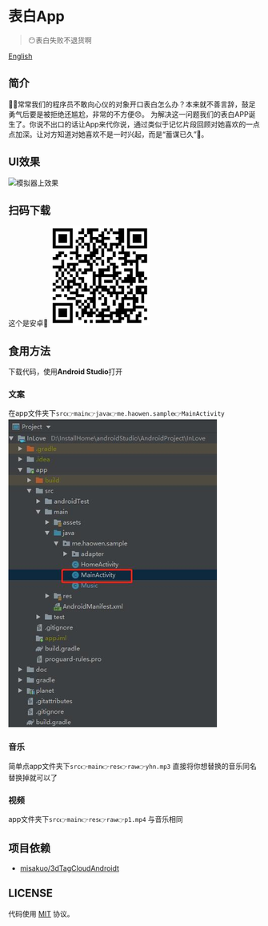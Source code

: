 
# 表白App

> 😶表白失败不退货啊

[English](./README.EN.md)

## 简介

👨‍💻常常我们的程序员不敢向心仪的对象开口表白怎么办？本来就不善言辞，鼓足勇气后要是被拒绝还尴尬，非常的不方便😞。
为解决这一问题我们的表白APP诞生了。你说不出口的话让App来代你说，通过类似于记忆片段回顾对她喜欢的一点点加深。让对方知道对她喜欢不是一时兴起，而是“蓄谋已久”💑。

## UI效果

![模拟器上效果](./doc/GIF.gif)

## 扫码下载
这个是安卓🍭
![手机扫码下载](./doc/download.png)

## 食用方法

下载代码，使用**Android Studio**打开

### 文案

在app文件夹下`src👉main👉java👉me.haowen.sample👉MainActivity`
![](./doc/words.jpg)

### 音乐
简单点app文件夹下`src👉main👉res👉raw👉yhn.mp3`
直接将你想替换的音乐同名替换掉就可以了

### 视频
app文件夹下`src👉main👉res👉raw👉p1.mp4`
与音乐相同

## 项目依赖

* [misakuo/3dTagCloudAndroidt](https://github.com/misakuo/3dTagCloudAndroid/)

## LICENSE
代码使用 [MIT](./LICENSE) 协议。
